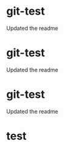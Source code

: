 # git-test

Updated the readme

# git-test

Updated the readme

# git-test

Updated the readme

# test
